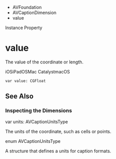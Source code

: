 

- AVFoundation
- AVCaptionDimension
-  value 

Instance Property

# value

The value of the coordinate or length.

iOSiPadOSMac CatalystmacOS

``` source
var value: CGFloat
```

## See Also

### Inspecting the Dimensions

var units: AVCaptionUnitsType

The units of the coordinate, such as cells or points.

enum AVCaptionUnitsType

A structure that defines a units for caption formats.

